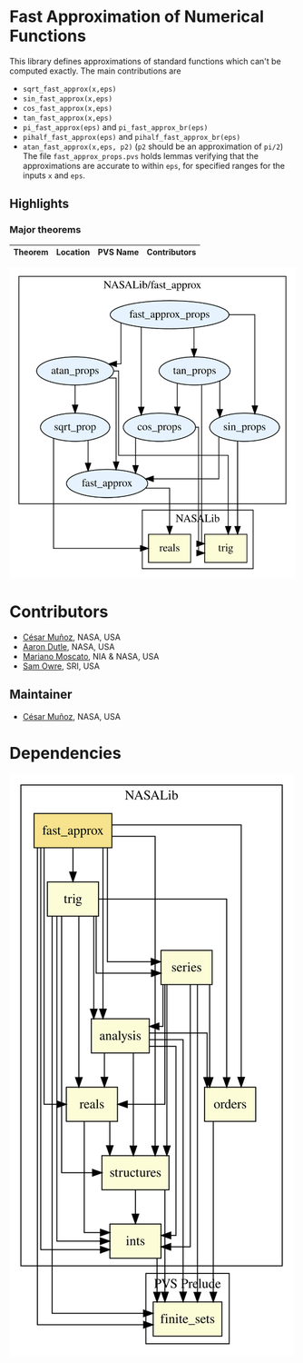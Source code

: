 # Fast Approximation of Numerical Functions

This library defines approximations of standard functions which can't be computed exactly. 
The main contributions are 
- `sqrt_fast_approx(x,eps)`
- `sin_fast_approx(x,eps)`
- `cos_fast_approx(x,eps)`
- `tan_fast_approx(x,eps)`
- `pi_fast_approx(eps)` and `pi_fast_approx_br(eps)`
- `pihalf_fast_approx(eps)` and `pihalf_fast_approx_br(eps)`
- `atan_fast_approx(x,eps, p2)`  (`p2` should be an approximation of `pi/2`)
The file `fast_approx_props.pvs` holds lemmas verifying that the approximations are accurate to within `eps`, for specified ranges for the inputs `x` and `eps`.

## Highlights

### Major theorems

| Theorem | Location | PVS Name | Contributors |
| --- | --- | --- | --- |


![dependency graph](./fast_approx-zoomed.svg "Dependency Graph")

# Contributors
* [César Muñoz](http://shemesh.larc.nasa.gov/people/cam), NASA, USA
* [Aaron Dutle](http://shemesh.larc.nasa.gov/people/amd), NASA, USA
* [Mariano Moscato](https://www.nianet.org/directory/research-staff/mariano-moscato/), NIA & NASA, USA
* [Sam Owre](http://www.csl.sri.com/users/owre), SRI, USA

## Maintainer
* [César Muñoz](http://shemesh.larc.nasa.gov/people/cam), NASA, USA

# Dependencies
![dependency graph](./fast_approx.svg "Dependency Graph")
